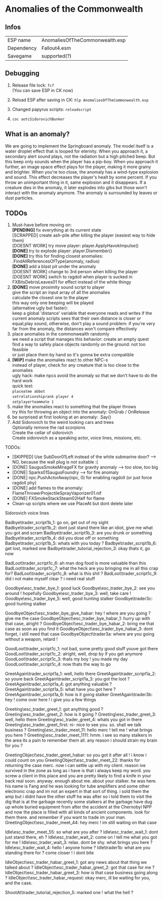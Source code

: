 # Anomalies of the Commonwealth


## Infos
|  |  |
|--|--|
| ESP name | AnomaliesOfTheCommonwealth.esp |
| Dependency | Fallout4.esm |
| Savegame | supported(?) |


## Debugging
	
1. Release file lock: `fcf`  
	(You can save ESP in CK now)
2. Reload ESP after saving in CK: `hlp AnomaliesOfTheCommonwealth.esp`  
3. Changed papyrus scripts: `reloadscript`

1. `coc aotcSidorovichBunker`

## What is an anomaly?

We are going to implement the Springboard anomaly.
The model itself is a water droplet effect that is looped for eternity.
When you approach it, a secondary alert sound plays, not the radiation but a high pitched beep.
But this beep only sounds when the player has a pip-boy.
When you approach it further, an image space effect plays for the player, making it more grainy and brighter.
When you're too close, the anomaly has a wind-type explosion and sound. 
This effect decreases the player's healt by some percent.
If you throw an unimportant thing in it, same explosion and it disappears.
If a creature dies in the anomaly, it later explodes into gibs but those won't interact with the anomaly anymore.
The anomaly is surrounded by leaves or dust particles.

## TODOs

1. Must-have before moving on:  
	**[PENDING]** fix everything at its current state  
	[SCRAPPED] create ash-pile after killing the player (easiest way to hide them)  
	[DOESNT WORK] try move player: player.ApplyHavokImpulse()  
	**[DONE]** try to explode player: player.Dismember()  
	**[DONE]** try this for finding closest anomalies: .FindAllReferencesOfType(anomaly, radius)  
	**[DONE]** add a blast pit under the anomaly  
	[DOESNT WORK] change to 3rd person when killing the player  
	[DOESNT WORK] switch to ragdoll when player is sucked in  
	FXBitsDebrisLeaves01 for effect instead of the white thingy
2. **[DONE]** move proximity sound script to player  
	give the script an input array of all the anomalies  
	calculate the closest one to the player  
	this way only one beeping will be played  
	(alternative ugly but faster):  
			keep a global 'distance' variable that everyone reads and writes
			if the current anomaly scripts sees that their own distance is closer or equal,play sound,
			otherwise, don't play a sound
			problem: if you're very far from the anomaly, the distances won't compare effectively
3. place anomalies in the commonwealth randomly  
	we need a script that manages this behavior: create an empty quest  
	find a way to safely place objects randomly on the ground: not too feasible  
	or just place them by hand so it's gonna be extra compatible  
4. **[WiP]** make the anomalies react to other NPC-s  
	instead of player, check for any creature that is too close to the anomalies  
	ugly hack: make npcs avoid the anomaly so that we don't have to do the hard work  
	quick test:  
	`placeatme abbot`  
	`setrelationshiprank player 4`  
	`setplayerteammate 1`  
5. make the anomalies react to something that the player throws  
	try this for throwing an object into the anomaly: OnGrab / OnRelease  
6. be surprised at first looking at an anomaly: .Say()  
7. Add Sidorovich to the weird looking cars and trees  
	Optionally remove the rad scorpions  
	Create the cellar of sidorovich  
	Create sidorovich as a speaking actor, voice lines, missions, etc.  

TODOs:
* [SKIPPED] Use SubDoor01Left instead of the white submarine door? --> NO, because the wall plug is not suitable :(
* [DONE] SaugusSmokeMirageFX for gravity anomaly --> too slow, too big
* [DONE] Sparks01SaugusFoundry --> for fire anomaly
* [DONE] npc.PushActorAway(npc, 0) for enabling ragdoll (or just force ragdoll phy)
* [DONE] add flames to the anomaly: FlameThrowerProjectileSprayVaporizer01.nif
* [DONE] FXSmokeStackSteam02Half for flame
* Clean-up scripts where we use PlaceAt but dont delete later

Sidorovich voice lines

Badbye\trader_script1b_1: go on, get out of my sight
Badbye\trader_script1b_2: dont just stand there like an idiot, give me what you got and scram
Badbye\trader_script1b_3: are you drunk or something
Badbye\trader_script1b_4: did you dose off or something
Badbye\trader_script1b_5: whats with you today ?
Badbye\trader_script1b_6: get lost, marked one
Badbye\trader_tutorial_rejection_3: okay thats it, go now

BadLoot\trader_script1c_6: ah man dog food is more valuable than this
BadLoot\trader_script1c_7: what the heck are you bringing me in all this crap for?
BadLoot\trader_script1c_8: what is this shit ?
BadLoot\trader_script1c_9: did i not make myself clear ? i need real stuff

Goodbye\esc_trader_bye_1: good luck
Goodbye\esc_trader_bye_2: see you around ! hopefully
Goodbye\esc_trader_bye_3: well, take care !
Goodbye\esc_trader_bye_5: well, good hunting stalker
Goodbye\trader3c: good hunting stalker

GoodbyeObject\esc_trader_bye_give_habar: hey ! where are you going ? give me the case
GoodbyeObject\esc_trader_bye_habar_1: hurry up with that case, alright ?
GoodbyeObject\esc_trader_bye_habar_2: bring me that case as soon as you find it
GoodbyeObject\esc_trader_bye_habar_3: dont forget, i still need that case
GoodbyeObject\trader3a: where are you going without a weapon, retard !

GoodLoot\trader_script1c_1: not bad, some pretty good stuff youve got there
GoodLoot\trader_script1c_2: alright, well, drop by if you get anymore
GoodLoot\trader_script1c_3: thats my boy ! you made my day
GoodLoot\trader_script1c_4: now thats the way to go

GreetAgain\trader_script1a_1: well, hello there
GreetAgain\trader_script1a_2: so youre back
GreetAgain\trader_script1a_3: you got the loot ?
GreetAgain\trader_script1a_4: got anything valuable ?
GreetAgain\trader_script1a_5: what have you got here ?
GreetAgain\trader_script1a_6: how is it going stalker
GreetAgain\trader3b: hey ! come over here ! i give you a few things

Greeting\esc_trader_greet_1: got anything good ?
Greeting\esc_trader_greet_2: how is it going ?
Greeting\esc_trader_greet_3: well, hello there
Greeting\esc_trader_greet_4: whats you got in there
Greeting\esc_trader_greet_first: ni- nice to see you. so. shall we talk business ?
Greeting\esc_trader_meet_11: hello merc ! tell me ! what brings you here ?
Greeting\esc_trader_meet_1111: 
	hmm. i see so many stalkers in the area its a pain to remember them all. 
	any reason i should strain my brain for you ?

GreetingObject\esc_trader_greet_habar: so you got it after all ! i know i could count on you
GreetingObject\esc_trader_meet_22: 
	thanks for returning the case merc. now i can settle up with my client.
	reason ive survived in the zone as long as i have is that i always keep my word.
	you screw a client in this place and you are pretty likely to find a knife in your back real soon.
	anyway. enough about me. about your stalker. he was here. his name is Fang and he was looking for tube amplifiers
	and some other electronic crap and im not an expert in that sort of thing.
	i sold them the amp but i didnt have the other stuff he was after so i told them to visit the dig that is at the garbage
	recently some stalkers at the garbage have dug up whole buried equipment from after the accident at the Chernobyl NPP
	and now the place is filled with all kinds of ancient components. look for them there.
	and remember if you want to trade im your man.
GreetingObject\esc_trader_meet_44: hey merc ! im still waiting on that case

Idle\esc_trader_meet_55: so what are you after ?
Idle\esc_trader_wait_1: dont just stand there, eh ?
Idle\esc_trader_wait_2: come on ! tell me what you got for me !
Idle\esc_trader_wait_3: relax. dont be shy. what brings you here ?
Idle\esc_trader_wait_4: hello ! anyone home ?
Idle\trader1b: what are you standing there for ? come closer ! i dont bite

IdleObject\esc_trader_habar_greet_1: got any news about that thing we talked about ?
IdleObject\esc_trader_habar_greet_2: got that case for me ?
IdleObject\esc_trader_habar_greet_3: how is that case business going along ?
IdleObject\esc_trader_habar_request: okay merc, ill be waiting for you, and the case.

ShootAt\trader_tutorial_rejection_5: marked one ! what the hell ?
